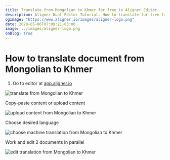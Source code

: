 ```yaml
---
title: Translate from Mongolian to Khmer for free in Aligner Editor
description: Aligner Dual Editor Tutorial. How to translate for free from Mongolian to Khmer. Aligner is multilingual document management platform. 
ogImage: "https://www.aligner.io/images/aligner-logo.png"
date: 2020-05-06T07:09:21+03:00
image: ../images/aligner-logo.png
onBlog: true
---
```


# How to translate document from Mongolian to Khmer

1. Go to editor at [app.aligner.io](https://app.aligner.io "Aligner App web page")

![translate from Mongolian to Khmer](../aligner-blank-editor.png "translate from Mongolian to Khmer")

Copy-paste content or upload content

![upload content from Mongolian to Khmer](../aligner-uploaded-document.png "upload content from Mongolian to Khmer")

Choose desired language

![choose machine translation from Mongolian to Khmer](../aligner-language-dropdown.png "choose machine translation from Mongolian to Khmer")

Work and edit 2 documents in parallel

![edit translation from Mongolian to Khmer](../aligner-double-sitded-editor.png "edit translation from Mongolian to Khmer")

